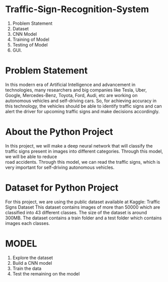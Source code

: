 # Traffic-Sign-Recognition-System
1. Problem  Statement 
2. Dataset
3. CNN Model
4. Training  of Model
5. Testing of Model
6. GUI.

# Problem Statement
In this  modern era of Artificial Intelligence and advancement in technologies, many researchers and big companies like Tesla, Uber, Google, Mercedes-Benz, Toyota, Ford, Audi, etc are working on autonomous vehicles and self-driving cars. So, for achieving accuracy in this technology, the vehicles should be able to identify  traffic signs and  can alert the driver 
for upcoming traffic signs and  make decisions accordingly.

 # About the Python Project 
  In this project, we will make a deep neural network that will classify the traffic signs present in images into different categories. Through this model, we will be able to reduce  
  road accidents. Through this model, we can read the traffic signs, which is very important for self-driving autonomous  vehicles.

# Dataset for Python Project
For this project, we are using the public dataset available at Kaggle: Traffic Signs Dataset
This  dataset contains images  of more than 50000 which are classified into 43 different classes. The size of the dataset is around 300MB. The dataset contains a train  folder and a test folder which contains images each classes.

 # MODEL
 1. Explore the dataset
 2. Build a CNN model
 3. Train the data 
 4. Test the remaining on the model
 
